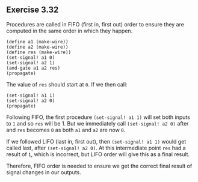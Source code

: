 ## Exercise 3.32

Procedures are called in FIFO (first in, first out) order to ensure they are computed in the same order in which they happen.

```
(define a1 (make-wire))
(define a2 (make-wire))
(define res (make-wire))
(set-signal! a1 0)
(set-signal! a2 1)
(and-gate a1 a2 res)
(propagate) 
```

The value of `res` should start at `0`. If we then call:

```
(set-signal! a1 1)
(set-signal! a2 0)
(propagate) 
```

Following FIFO, the first procedure `(set-signal! a1 1)` will set both inputs to `1` and so `res` will be 1. But we immediately call `(set-signal! a2 0)` after and `res` becomes `0` as both `a1` and `a2` are now `0`.

If we followed LIFO (last in, first out), then `(set-signal! a1 1)` would get called last, after `(set-signal! a2 0)`. At this intermediate point `res` had a result of `1`, which is incorrect, but LIFO order will give this as a final result.

Therefore, FIFO order is needed to ensure we get the correct final result of signal changes in our outputs.